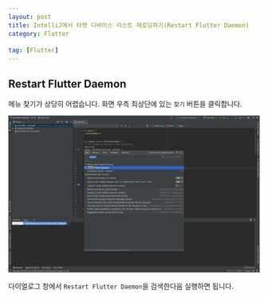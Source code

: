 ```yaml
---
layout: post
title: IntelliJ에서 타켓 디바이스 리스트 재로딩하기(Restart Flutter Daemon)
category: Flutter

tag: [Flutter]
---
```


## Restart Flutter Daemon

메뉴 찾기가 상당히 어렵습니다. 화면 우측 최상단에 있는 `찾기` 버튼을 클릭합니다.

![Image](/assets/flutter/008.png)

다이얼로그 창에서 `Restart Flutter Daemon`을 검색한다음 실행하면 됩니다.